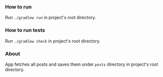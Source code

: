 ### How to run

Run `./gradlew run` in project's root directory.

### How to run tests

Run `./gradlew check` in project's root directory.

### About

App fetches all posts and saves them under `posts` directory in project's root directory.
